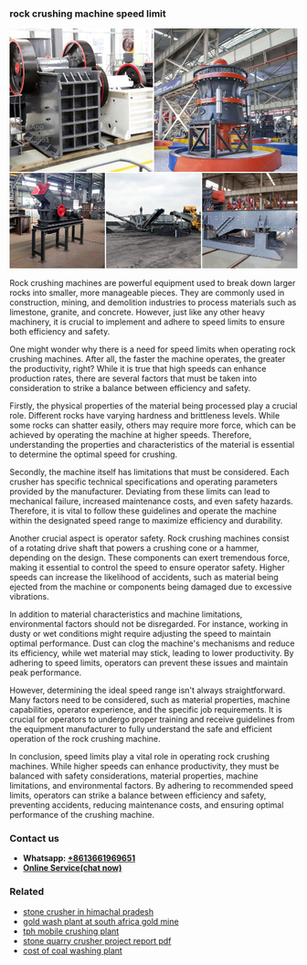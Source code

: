 <h3>rock crushing machine speed limit</h3><img src='1704857005.jpg' alt=''><p>Rock crushing machines are powerful equipment used to break down larger rocks into smaller, more manageable pieces. They are commonly used in construction, mining, and demolition industries to process materials such as limestone, granite, and concrete. However, just like any other heavy machinery, it is crucial to implement and adhere to speed limits to ensure both efficiency and safety.</p><p>One might wonder why there is a need for speed limits when operating rock crushing machines. After all, the faster the machine operates, the greater the productivity, right? While it is true that high speeds can enhance production rates, there are several factors that must be taken into consideration to strike a balance between efficiency and safety.</p><p>Firstly, the physical properties of the material being processed play a crucial role. Different rocks have varying hardness and brittleness levels. While some rocks can shatter easily, others may require more force, which can be achieved by operating the machine at higher speeds. Therefore, understanding the properties and characteristics of the material is essential to determine the optimal speed for crushing.</p><p>Secondly, the machine itself has limitations that must be considered. Each crusher has specific technical specifications and operating parameters provided by the manufacturer. Deviating from these limits can lead to mechanical failure, increased maintenance costs, and even safety hazards. Therefore, it is vital to follow these guidelines and operate the machine within the designated speed range to maximize efficiency and durability.</p><p>Another crucial aspect is operator safety. Rock crushing machines consist of a rotating drive shaft that powers a crushing cone or a hammer, depending on the design. These components can exert tremendous force, making it essential to control the speed to ensure operator safety. Higher speeds can increase the likelihood of accidents, such as material being ejected from the machine or components being damaged due to excessive vibrations.</p><p>In addition to material characteristics and machine limitations, environmental factors should not be disregarded. For instance, working in dusty or wet conditions might require adjusting the speed to maintain optimal performance. Dust can clog the machine's mechanisms and reduce its efficiency, while wet material may stick, leading to lower productivity. By adhering to speed limits, operators can prevent these issues and maintain peak performance.</p><p>However, determining the ideal speed range isn't always straightforward. Many factors need to be considered, such as material properties, machine capabilities, operator experience, and the specific job requirements. It is crucial for operators to undergo proper training and receive guidelines from the equipment manufacturer to fully understand the safe and efficient operation of the rock crushing machine.</p><p>In conclusion, speed limits play a vital role in operating rock crushing machines. While higher speeds can enhance productivity, they must be balanced with safety considerations, material properties, machine limitations, and environmental factors. By adhering to recommended speed limits, operators can strike a balance between efficiency and safety, preventing accidents, reducing maintenance costs, and ensuring optimal performance of the crushing machine.</p><h3>Contact us</h3><ul><li><strong>Whatsapp:&nbsp;<a href="https://wa.me/8613661969651">+8613661969651</a></strong></li><li><a href="https://swt.shibang-china.com/?git&amp;zhl&amp;rock crushing machine speed limit"><strong>Online Service(chat now)</strong></a></li></ul><h3>Related</h3><ul><li><a href='stone crusher in himachal pradesh.md'>stone crusher in himachal pradesh</a></li><li><a href='gold wash plant at south africa gold mine.md'>gold wash plant at south africa gold mine</a></li><li><a href='tph mobile crushing plant.md'>tph mobile crushing plant</a></li><li><a href='stone quarry crusher project report pdf.md'>stone quarry crusher project report pdf</a></li><li><a href='cost of coal washing plant.md'>cost of coal washing plant</a></li></ul>